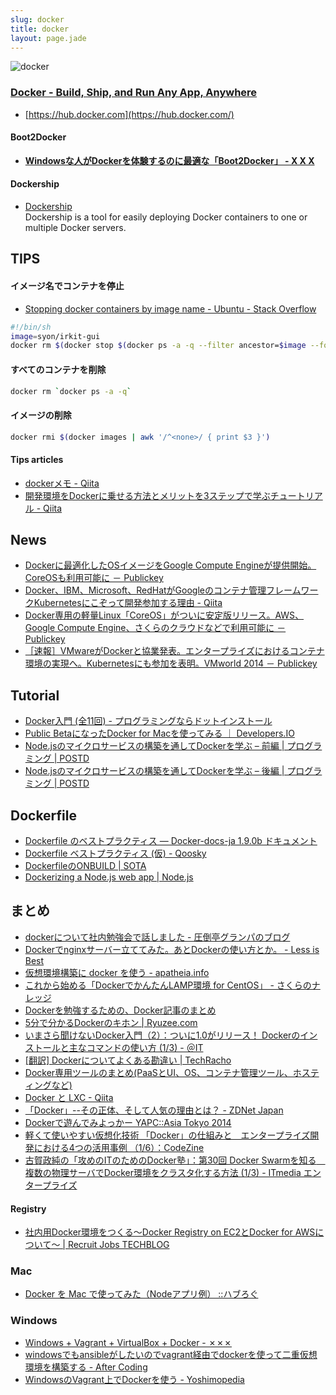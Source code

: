 ```yaml
---
slug: docker
title: docker
layout: page.jade
---
```


![docker](/wiki/assets/img/docker.png)

### [Docker - Build, Ship, and Run Any App, Anywhere](https://www.docker.com/)

- [https://hub.docker.com](https://hub.docker.com/)

#### Boot2Docker

- __[Windowsな人がDockerを体験するのに最適な「Boot2Docker」 - X X X](http://syonx.hatenablog.com/entry/2014/09/21/060000)__

#### Dockership
- [Dockership](http://docker.sh/ip/)  
  Dockership is a tool for easily deploying Docker containers to one or multiple Docker servers.


## TIPS

#### イメージ名でコンテナを停止
- [Stopping docker containers by image name \- Ubuntu \- Stack Overflow](http://stackoverflow.com/questions/32073971/stopping-docker-containers-by-image-name-ubuntu)
```bash
#!/bin/sh
image=syon/irkit-gui
docker rm $(docker stop $(docker ps -a -q --filter ancestor=$image --format="{{.ID}}"))
```

#### すべてのコンテナを削除
```bash
docker rm `docker ps -a -q`
```

#### イメージの削除
```bash
docker rmi $(docker images | awk '/^<none>/ { print $3 }')
```

#### Tips articles
- [dockerメモ \- Qiita](http://qiita.com/panichi/items/3cb9fa8e44cae3f20e1f)
- [開発環境をDockerに乗せる方法とメリットを3ステップで学ぶチュートリアル \- Qiita](http://qiita.com/KeitaMoromizato/items/ae1a57fc62b41b942d71)


## News

- [Dockerに最適化したOSイメージをGoogle Compute Engineが提供開始。CoreOSも利用可能に － Publickey](http://www.publickey1.jp/blog/14/dockerosgoogle_compute_enginecoreos.html)
- [Docker、IBM、Microsoft、RedHatがGoogleのコンテナ管理フレームワークKubernetesにこぞって開発参加する理由 - Qiita](http://qiita.com/kazunori279/items/ebe8ea24601e606f8048)
- [Docker専用の軽量Linux「CoreOS」がついに安定版リリース。AWS、Google Compute Engine、さくらのクラウドなどで利用可能に － Publickey](http://www.publickey1.jp/blog/14/dockerlinuxcoreosawsgoogle_compute_engine.html)
- [［速報］VMwareがDockerと協業発表。エンタープライズにおけるコンテナ環境の実現へ。Kubernetesにも参加を表明。VMworld 2014 － Publickey](http://www.publickey1.jp/blog/14/vmwaredockerkubernetes.html)


## Tutorial

- [Docker入門 (全11回) - プログラミングならドットインストール](http://dotinstall.com/lessons/basic_docker)
- [Public BetaになったDocker for Macを使ってみる ｜ Developers.IO](http://dev.classmethod.jp/server-side/docker-server-side/using-docker-for-mac-public-beta/)
- [Node.jsのマイクロサービスの構築を通してDockerを学ぶ – 前編 | プログラミング | POSTD](http://postd.cc/learn-docker-by-building-a-microservice-1/)
- [Node.jsのマイクロサービスの構築を通してDockerを学ぶ – 後編 | プログラミング | POSTD](http://postd.cc/learn-docker-by-building-a-microservice-2/)


## Dockerfile
- [Dockerfile のベストプラクティス — Docker\-docs\-ja 1\.9\.0b ドキュメント](http://docs.docker.jp/engine/articles/dockerfile_best-practice.html)
- [Dockerfile ベストプラクティス \(仮\) \- Qoosky](https://www.qoosky.io/techs/f38c112ca9)
- [DockerfileのONBUILD \| SOTA](http://deeeet.com/writing/2014/03/21/docker-onbuild/)
- [Dockerizing a Node\.js web app \| Node\.js](https://nodejs.org/en/docs/guides/nodejs-docker-webapp/)


## まとめ

- [dockerについて社内勉強会で話しました - 圧倒亭グランパのブログ](http://at-grandpa.hatenablog.jp/entry/2014/01/30/161032)
- [Dockerでnginxサーバー立ててみた。あとDockerの使い方とか。 - Less is Best](http://yss44.hatenablog.com/entry/2013/12/27/150920)
- [仮想環境構築に docker を使う - apatheia.info](http://apatheia.info/blog/2013/06/17/docker/)
- [これから始める「DockerでかんたんLAMP環境 for CentOS」 - さくらのナレッジ](http://knowledge.sakura.ad.jp/tech/1811/)
- [Dockerを勉強するための、Docker記事のまとめ](http://wslash.com/?p=5584)
- [5分で分かるDockerのキホン | Ryuzee.com](http://www.ryuzee.com/contents/blog/6952)
- [いまさら聞けないDocker入門（2）：ついに1.0がリリース！ Dockerのインストールと主なコマンドの使い方 (1/3) - ＠IT](http://www.atmarkit.co.jp/ait/articles/1406/10/news031.html)
- [[翻訳] Dockerについてよくある勘違い | TechRacho](http://techracho.bpsinc.jp/hachi8833/2014_06_16/17982)
- [Docker専用ツールのまとめ(PaaSとUI、OS、コンテナ管理ツール、ホスティングなど)](http://wslash.com/?p=5744)
- [Docker と LXC - Qiita](http://qiita.com/Surgo/items/709a07d68c6eafbad267)
- [「Docker」--その正体、そして人気の理由とは？ - ZDNet Japan](http://japan.zdnet.com/virtualization/sp/35052286/)
- [Dockerで遊んでみよっかー YAPC::Asia Tokyo 2014](http://www.slideshare.net/kazeburo/docker-yapcasia-tokyo-2014)
- [軽くて使いやすい仮想化技術 「Docker」の仕組みと　エンタープライズ開発における4つの活用事例 （1/6）：CodeZine](http://codezine.jp/article/detail/7894)
- [古賀政純の「攻めのITのためのDocker塾」：第30回 Docker Swarmを知る　複数の物理サーバでDocker環境をクラスタ化する方法 \(1/3\) \- ITmedia エンタープライズ](http://www.itmedia.co.jp/enterprise/articles/1610/19/news009.html)

#### Registry
- [社内用Docker環境をつくる〜Docker Registry on EC2とDocker for AWSについて〜 \| Recruit Jobs TECHBLOG](https://techblog.recruitjobs.net/development/docker-registry-on-ec2_and_docker-for-aws)

### Mac

- [Docker を Mac で使ってみた（Nodeアプリ例） ::ハブろぐ](http://havelog.ayumusato.com/develop/server/e601-docker_on_mac.html)

### Windows

- [Windows + Vagrant + VirtualBox + Docker - ✗✗✗](http://syonx.hatenablog.com/entry/2014/02/18/010757)
- [windowsでもansibleがしたいのでvagrant経由でdockerを使って二重仮想環境を構築する - After Coding](http://saisa.hateblo.jp/entry/2013/12/10/153651)
- [WindowsのVagrant上でDockerを使う - Yoshimopedia](http://yoshimov.com/tips/windows-vagrant-docker/)
